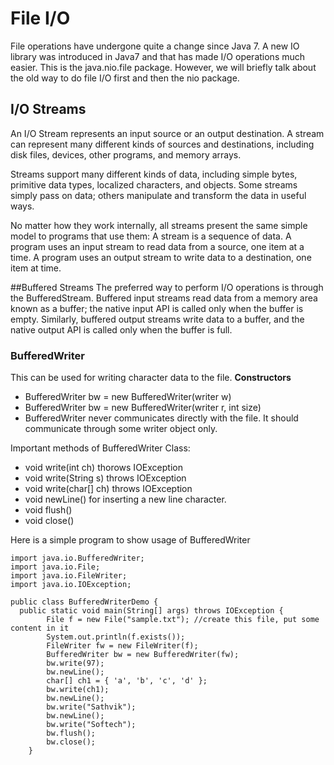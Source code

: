 # File I/O
File operations have undergone quite a change since Java 7. A new IO library was introduced in Java7 and that has made I/O operations much easier. This is the java.nio.file package. However, we will briefly talk about the old way to do file I/O first and then the nio package.


## I/O Streams
An I/O Stream represents an input source or an output destination. A stream can represent many different kinds of sources and destinations, including disk files, devices, other programs, and memory arrays.

Streams support many different kinds of data, including simple bytes, primitive data types, localized characters, and objects. Some streams simply pass on data; others manipulate and transform the data in useful ways.

No matter how they work internally, all streams present the same simple model to programs that use them: A stream is a sequence of data. A program uses an input stream to read data from a source, one item at a time. A program uses an output stream to write data to a destination, one item at time.

##Buffered Streams
The preferred way to perform I/O operations is through the BufferedStream. Buffered input streams read data from a memory area known as a buffer; the native input API is called only when the buffer is empty. Similarly, buffered output streams write data to a buffer, and the native output API is called only when the buffer is full.

### BufferedWriter
This can be used for writing character data to the file.
**Constructors**

* BufferedWriter bw = new BufferedWriter(writer w)
* BufferedWriter bw = new BufferedWriter(writer r, int size)
* BufferedWriter never communicates directly with the file. It should communicate through some writer object only.

Important methods of BufferedWriter Class:

* void write(int ch) thorows IOException
* void write(String s) throws IOException
* void write(char[] ch) throws IOException
* void newLine() for inserting a new line character.
* void flush()
* void close()

Here is a simple program to show usage of BufferedWriter

```
import java.io.BufferedWriter;
import java.io.File;
import java.io.FileWriter;
import java.io.IOException;
 
public class BufferedWriterDemo {
  public static void main(String[] args) throws IOException {
        File f = new File("sample.txt"); //create this file, put some content in it
        System.out.println(f.exists());
        FileWriter fw = new FileWriter(f);
        BufferedWriter bw = new BufferedWriter(fw);
        bw.write(97);
        bw.newLine();
        char[] ch1 = { 'a', 'b', 'c', 'd' };
        bw.write(ch1);
        bw.newLine();
        bw.write("Sathvik");
        bw.newLine();
        bw.write("Softech");
        bw.flush();
        bw.close();
    }
 ```
 






